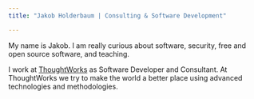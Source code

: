 ```yaml
---
title: "Jakob Holderbaum | Consulting & Software Development"

---
```


My name is Jakob.
I am really curious about
software,
security,
free and open source software,
and teaching.

I work at [ThoughtWorks][thought]
as Software Developer and Consultant.
At ThoughtWorks we try
to make the world a better place
using advanced
technologies and methodologies.

[thought]: https://www.thoughtworks.com/
